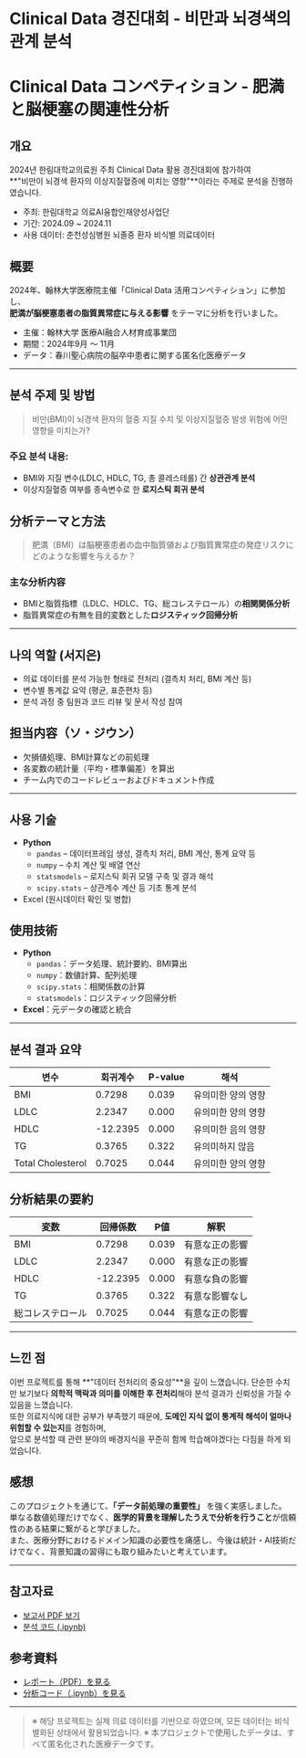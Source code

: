 # Clinical Data 경진대회 - 비만과 뇌경색의 관계 분석
# Clinical Data コンペティション - 肥満と脳梗塞の関連性分析

## 개요
2024년 한림대학교의료원 주최 Clinical Data 활용 경진대회에 참가하여  
**"비만이 뇌경색 환자의 이상지질혈증에 미치는 영향"**이라는 주제로 분석을 진행하였습니다.

- 주최: 한림대학교 의료AI융합인재양성사업단
- 기간: 2024.09 ~ 2024.11
- 사용 데이터: 춘천성심병원 뇌졸중 환자 비식별 의료데이터

## 概要  
2024年、翰林大学医療院主催「Clinical Data 活用コンペティション」に参加し、  
**肥満が脳梗塞患者の脂質異常症に与える影響** をテーマに分析を行いました。

- 主催：翰林大学 医療AI融合人材育成事業団  
- 期間：2024年9月 ～ 11月  
- データ：春川聖心病院の脳卒中患者に関する匿名化医療データ  

---

## 분석 주제 및 방법

> 비만(BMI)이 뇌경색 환자의 혈중 지질 수치 및 이상지질혈증 발생 위험에 어떤 영향을 미치는가?

### 주요 분석 내용:
- BMI와 지질 변수(LDLC, HDLC, TG, 총 콜레스테롤) 간 **상관관계 분석**
- 이상지질혈증 여부를 종속변수로 한 **로지스틱 회귀 분석**

## 分析テーマと方法  

> 肥満（BMI）は脳梗塞患者の血中脂質値および脂質異常症の発症リスクにどのような影響を与えるか？

### 主な分析内容  
- BMIと脂質指標（LDLC、HDLC、TG、総コレステロール）の**相関関係分析**  
- 脂質異常症の有無を目的変数とした**ロジスティック回帰分析**

---

## 나의 역할 (서지은)
- 의료 데이터를 분석 가능한 형태로 전처리 (결측치 처리, BMI 계산 등)
- 변수별 통계값 요약 (평균, 표준편차 등)
- 분석 과정 중 팀원과 코드 리뷰 및 문서 작성 참여

## 担当内容（ソ・ジウン）  
- 欠損値処理、BMI計算などの前処理  
- 各変数の統計量（平均・標準偏差）を算出  
- チーム内でのコードレビューおよびドキュメント作成  

---

## 사용 기술
- **Python**
  - `pandas` – 데이터프레임 생성, 결측치 처리, BMI 계산, 통계 요약 등
  - `numpy` – 수치 계산 및 배열 연산
  - `statsmodels` – 로지스틱 회귀 모델 구축 및 결과 해석
  - `scipy.stats` – 상관계수 계산 등 기초 통계 분석
- Excel (원시데이터 확인 및 병합)

## 使用技術  

- **Python**
  - `pandas`：データ処理、統計要約、BMI算出  
  - `numpy`：数値計算、配列処理  
  - `scipy.stats`：相関係数の計算  
  - `statsmodels`：ロジスティック回帰分析  
- **Excel**：元データの確認と統合
---

## 분석 결과 요약

| 변수 | 회귀계수 | P-value | 해석 |
|------|----------|---------|------|
| BMI | 0.7298 | 0.039 | 유의미한 양의 영향 |
| LDLC | 2.2347 | 0.000 | 유의미한 양의 영향 |
| HDLC | -12.2395 | 0.000 | 유의미한 음의 영향 |
| TG | 0.3765 | 0.322 | 유의미하지 않음 |
| Total Cholesterol | 0.7025 | 0.044 | 유의미한 양의 영향 |


## 分析結果の要約  

| 変数 | 回帰係数 | P値 | 解釈 |
|------|----------|------|------|
| BMI | 0.7298 | 0.039 | 有意な正の影響 |
| LDLC | 2.2347 | 0.000 | 有意な正の影響 |
| HDLC | -12.2395 | 0.000 | 有意な負の影響 |
| TG | 0.3765 | 0.322 | 有意な影響なし |
| 総コレステロール | 0.7025 | 0.044 | 有意な正の影響 |
---

## 느낀 점

이번 프로젝트를 통해 **"데이터 전처리의 중요성"**을 깊이 느꼈습니다. 
단순한 수치만 보기보다 **의학적 맥락과 의미를 이해한 후 전처리**해야 분석 결과가 신뢰성을 가질 수 있음을 느꼈습니다.  
또한 의료지식에 대한 공부가 부족했기 때문에, **도메인 지식 없이 통계적 해석이 얼마나 위험할 수 있는지**를 경험하며,  
앞으로 분석할 때 관련 분야의 배경지식을 꾸준히 함께 학습해야겠다는 다짐을 하게 되었습니다.

## 感想  

このプロジェクトを通じて、**「データ前処理の重要性」** を強く実感しました。  
単なる数値処理だけでなく、**医学的背景を理解したうえで分析を行うこと**が信頼性のある結果に繋がると学びました。  
また、医療分野におけるドメイン知識の必要性を痛感し、今後は統計・AI技術だけでなく、背景知識の習得にも取り組みたいと考えています。

---

## 참고자료

- [보고서 PDF 보기](./2024_한림대의료원_Clinical_data_활용_경진대회_지희팀결과보고서.pdf)
- [분석 코드 (.ipynb)](./clinicaldata.ipynb)

## 参考資料  

- [レポート（PDF）を見る](./2024_한림대의료원_Clinical_data_활용_경진대회_지희팀결과보고서_JP.pdf)  
- [分析コード（.ipynb）を見る](./clinicaldata.ipynb)

---

> ※ 해당 프로젝트는 실제 의료 데이터를 기반으로 하였으며, 모든 데이터는 비식별화된 상태에서 활용되었습니다.
> ※ 本プロジェクトで使用したデータは、すべて匿名化された医療データです。
